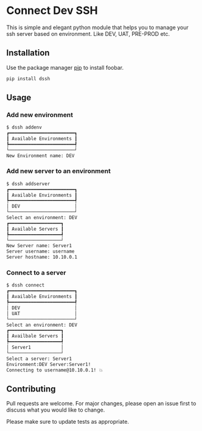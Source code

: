 # Connect Dev SSH

This is simple and elegant python module that helps you to manage your ssh server based on environment. Like DEV, UAT, PRE-PROD etc.

## Installation

Use the package manager [pip](https://pip.pypa.io/en/stable/) to install foobar.

```bash
pip install dssh
```

## Usage
### Add new environment

```bash
$ dssh addenv                       
┏━━━━━━━━━━━━━━━━━━━━━━━━┓
┃ Available Environments ┃
┡━━━━━━━━━━━━━━━━━━━━━━━━┩
└────────────────────────┘
New Environment name: DEV
```

### Add new server to an environment
```bash
$ dssh addserver
┏━━━━━━━━━━━━━━━━━━━━━━━━┓
┃ Available Environments ┃
┡━━━━━━━━━━━━━━━━━━━━━━━━┩
│ DEV                    │
└────────────────────────┘
Select an environment: DEV
┏━━━━━━━━━━━━━━━━━━━┓
┃ Available Servers ┃
┡━━━━━━━━━━━━━━━━━━━┩
└───────────────────┘
New Server name: Server1
Server username: username
Server hostname: 10.10.0.1
```

### Connect to a server
```bash
$ dssh connect
┏━━━━━━━━━━━━━━━━━━━━━━━━┓
┃ Available Environments ┃
┡━━━━━━━━━━━━━━━━━━━━━━━━┩
│ DEV                    │
│ UAT                    │
└────────────────────────┘
Select an environment: DEV
┏━━━━━━━━━━━━━━━━━━━┓
┃ Availbale Servers ┃
┡━━━━━━━━━━━━━━━━━━━┩
│ Server1           │
└───────────────────┘
Select a server: Server1
Environment:DEV Server:Server1!
Connecting to username@10.10.0.1! 💥
```


## Contributing

Pull requests are welcome. For major changes, please open an issue first to discuss what you would like to change.

Please make sure to update tests as appropriate.
